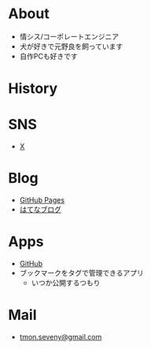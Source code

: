 # About
- 情シス/コーポレートエンジニア
- 犬が好きで元野良を飼っています
- 自作PCも好きです

# History

# SNS
- [X](https://twitter.com/seveni89/)

# Blog
- [GitHub Pages](blog/)
- [はてなブログ](https://sevenwell.hatenablog.com/)

# Apps
- [GitHub](https://github.com/sevewell/)
- ブックマークをタグで管理できるアプリ
    - いつか公開するつもり

# Mail
- tmon.seveny@gmail.com
